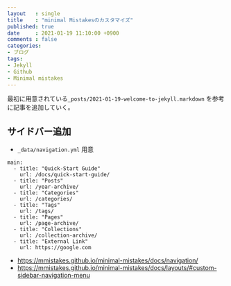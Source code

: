 ```yaml
---
layout   : single
title    : "minimal Mistakesのカスタマイズ"
published: true
date     : 2021-01-19 11:10:00 +0900
comments : false
categories:
- ブログ
tags:
- Jekyll
- Github
- Minimal mistakes
---
```


最初に用意されている`_posts/2021-01-19-welcome-to-jekyll.markdown` を参考に記事を追加していく。


## サイドバー追加



*  `_data/navigation.yml` 用意

```
main:
  - title: "Quick-Start Guide"
    url: /docs/quick-start-guide/
  - title: "Posts"
    url: /year-archive/
  - title: "Categories"
    url: /categories/
  - title: "Tags"
    url: /tags/
  - title: "Pages"
    url: /page-archive/
  - title: "Collections"
    url: /collection-archive/
  - title: "External Link"
    url: https://google.com
```

* https://mmistakes.github.io/minimal-mistakes/docs/navigation/
* https://mmistakes.github.io/minimal-mistakes/docs/layouts/#custom-sidebar-navigation-menu

